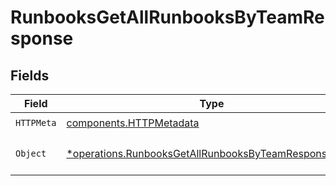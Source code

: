 # RunbooksGetAllRunbooksByTeamResponse


## Fields

| Field                                                                                                                       | Type                                                                                                                        | Required                                                                                                                    | Description                                                                                                                 |
| --------------------------------------------------------------------------------------------------------------------------- | --------------------------------------------------------------------------------------------------------------------------- | --------------------------------------------------------------------------------------------------------------------------- | --------------------------------------------------------------------------------------------------------------------------- |
| `HTTPMeta`                                                                                                                  | [components.HTTPMetadata](../../models/components/httpmetadata.md)                                                          | :heavy_check_mark:                                                                                                          | N/A                                                                                                                         |
| `Object`                                                                                                                    | [*operations.RunbooksGetAllRunbooksByTeamResponseBody](../../models/operations/runbooksgetallrunbooksbyteamresponsebody.md) | :heavy_minus_sign:                                                                                                          | The request has succeeded.                                                                                                  |